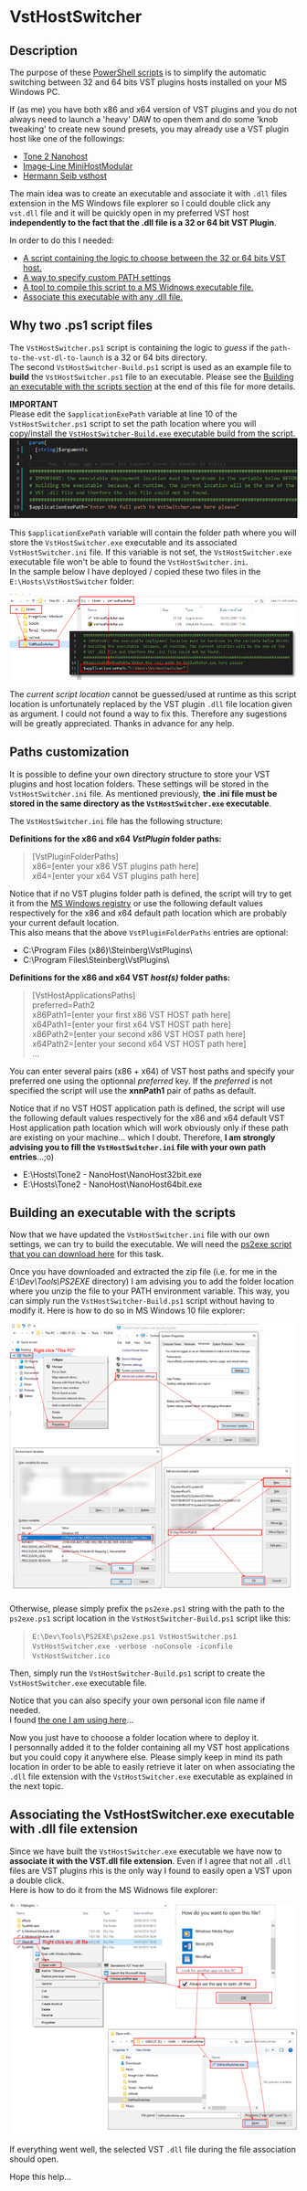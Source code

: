 # VstHostSwitcher

## Description

The purpose of these [PowerShell scripts](https://docs.microsoft.com/fr-fr/powershell/scripting/overview?view=powershell-6) is to simplify the automatic switching between 32 and 64 bits VST plugins hosts installed on your MS Windows PC.

If (as me) you have both x86 and x64 version of VST plugins and you do not always need to launch a 'heavy' DAW to open them and do some 'knob tweaking' to create new sound presets, you may already use a VST plugin host like one of the followings:

- [Tone 2 Nanohost](https://www.tone2.com/nanohost.html)
- [Image-Line MiniHostModular](https://forum.image-line.com/viewtopic.php?f=1919&t=123031)
- [Hermann Seib vsthost](http://www.hermannseib.com/english/vsthost.htm)

The main idea was to create an executable and associate it with ``.dll`` files extension in the MS Windows file explorer so I could double click any ``vst.dll`` file and it will be quickly open in my preferred VST host **independently to the fact that the .dll file is a 32 or 64 bit VST Plugin**.

In order to do this I needed:

- [A script containing the logic to choose between the 32 or 64 bits VST host.](#ANCHOR_SCRIPTS)
- [A way to specify custom PATH settings](#ANCHOR_SETTINGS)
- [A tool to compile this script to a MS Widnows executable file.](#ANCHOR_EXE)
- [Associate this executable with any .dll file.](#ANCHOR_FILE_ASSOCIATION)

<a name="ANCHOR_SCRIPTS"></a>

## Why two .ps1  script files

The ``VstHostSwitcher.ps1`` script is containing the logic to _guess_ if the ``path-to-the-vst-dl-to-launch`` is a 32 or 64 bits directory.  
The second ``VstHostSwitcher-Build.ps1`` script is used as an example file to **build** the ``VstHostSwitcher.ps1`` file to an executable. Please see the [Building an executable with the scripts section](#ANCHOR_EXE) at the end of this file for more details.

**IMPORTANT**  
Please edit the ``$applicationExePath`` variable at line 10 of the ``VstHostSwitcher.ps1`` script to set the path location where you will copy/install the ``VstHostSwitcher-Build.exe`` executable build from the script.
![Important-Warning-Image](images/Important-Warning.png)

This ``$applicationExePath`` variable will contain the folder path where you will store the ``VstHostSwitcher.exe`` executable and its associated ``VstHostSwitcher.ini`` file. If this variable is not set, the ``VstHostSwitcher.exe`` executable file won't be able to found the ``VstHostSwitcher.ini``.  
In the sample below I have deployed / copied these two files in the ``E:\Hosts\VstHostSwitcher`` folder:

![ExeApplicationPath-Image](images/ExeApplicationPath.png)

The _current script location_ cannot be guessed/used at runtime as this script location is unfortunately replaced by the VST plugin ``.dll`` file location given as argument. I could not found a way to fix this. Therefore any sugestions will be greatly appreciated. Thanks in advance for any help.  

<a name="ANCHOR_SETTINGS"></a>

## Paths customization

It is possible to define your own directory structure to store your VST plugins and host location folders.
These settings will be stored in the ``VstHostSwitcher.ini`` file. 
As mentioned previously, **the .ini file must be stored in the same directory as the  ``VstHostSwitcher.exe`` executable**.  

The ``VstHostSwitcher.ini`` file has the following structure:

**Definitions for the x86 and x64 *VstPlugin* folder paths:**

> \[VstPluginFolderPaths\]  
> x86=\[enter your x86 VST plugins path here\]  
> x64=\[enter your x64 VST plugins path here\]  

Notice that if no VST plugins folder path is defined, the script will try to get it from the [MS Windows registry](https://en.wikipedia.org/wiki/Windows_Registry) or use the following default values respectively for the x86 and x64 default path location which are probably your current default location.  
This also means that the above ``VstPluginFolderPaths`` entries are optional:

- C:\Program Files (x86)\Steinberg\VstPlugins\
- C:\Program Files\Steinberg\VstPlugins\

**Definitions for the x86 and x64 VST _host(s)_ folder paths:**

> \[VstHostApplicationsPaths\]  
> preferred=Path2  
> x86Path1=\[enter your first x86 VST HOST path here\]  
> x64Path1=\[enter your first x64 VST HOST path here\]  
> x86Path2=\[enter your second x86 VST HOST path here\]  
> x64Path2=\[enter your second x64 VST HOST path here\]  
>...

You can enter several pairs (x86 + x64) of VST host paths and specify your preferred one using the optionnal _preferred_ key. If the _preferred_ is not specified the script will use the __xnnPath1__ pair of paths as default.

Notice that if no VST HOST application path is defined, the script will use the following default values respectively for the x86 and x64 default VST Host application path location which will work obviously only if these path are existing on your machine... which I doubt. Therefore, **I am strongly advising you to fill the ``VstHostSwitcher.ini`` file with your own path entries**...;o)

- E:\Hosts\Tone2 - NanoHost\NanoHost32bit.exe
- E:\Hosts\Tone2 - NanoHost\NanoHost64bit.exe

<a name="ANCHOR_EXE"></a>

## Building an executable with the scripts

Now that we have updated the ``VstHostSwitcher.ini`` file with our own settings, we can try to build the executable.
We will need the [ps2exe script that you can download here](https://gallery.technet.microsoft.com/scriptcenter/PS2EXE-GUI-Convert-9b4b0493) for this task.

Once you have downloaded and extracted the zip file (i.e. for me in the _E:\Dev\Tools\PS2EXE_ directory) I am advising you to add the folder location where you unzip the file to your PATH environment variable. This way, you can simply run the ``VstHostSwitcher-Build.ps1`` script without having to modify it.
Here is how to do so in MS Windows 10 file explorer:

![SetEnv-Image](images/SetEnv.png)

Otherwise, please simply prefix the ``ps2exe.ps1`` string with the path to the ``ps2exe.ps1`` script location in the ``VstHostSwitcher-Build.ps1`` script like this:  
> ``E:\Dev\Tools\PS2EXE\ps2exe.ps1 VstHostSwitcher.ps1 VstHostSwitcher.exe -verbose -noConsole -iconfile VstHostSwitcher.ico``

Then, simply run the ``VstHostSwitcher-Build.ps1`` script to create the ``VstHostSwitcher.exe`` executable file.

Notice that you can also specify your own personal icon file name if needed.  
I found [the one I am using here](https://icon-icons.com/)...

Now you just have to chooose a folder location where to deploy it.  
I personnally added it to the folder containing all my VST host applications but you could copy it anywhere else. Please simply keep in mind its path location in order to be able to easily retrieve it later on when associating the ``.dll`` file extension with the ``VstHostSwitcher.exe`` executable as explained in the next topic.

<a name="ANCHOR_FILE_ASSOCIATION"></a>

## Associating the VstHostSwitcher.exe executable with .dll file extension

Since we have built the ``VstHostSwitcher.exe`` executable we have now to **associate it with the VST.dll file extension**.
Even if I agree that not all ``.dll`` files are VST plugins rhis is the only way I found to easily open a VST upon a double click.  
Here is how to do it from the MS Widnows file explorer:

![DllFileExtensionAssociation-Image](images/DllFileExtensionAssociation.png)

If everything went well, the selected VST ``.dll`` file during the file association should open.

Hope this help...
